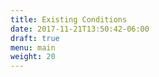 ```yaml
---
title: Existing Conditions
date: 2017-11-21T13:50:42-06:00
draft: true
menu: main
weight: 20
---
```

